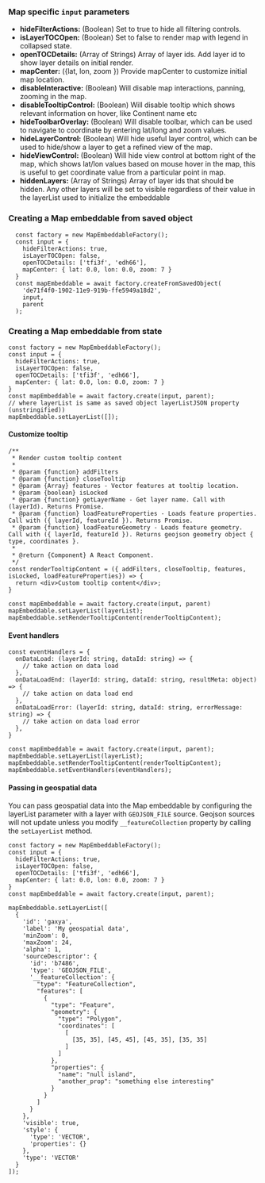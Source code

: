 
### Map specific `input` parameters
- **hideFilterActions:** (Boolean) Set to true to hide all filtering controls.
- **isLayerTOCOpen:** (Boolean) Set to false to render map with legend in collapsed state.
- **openTOCDetails:** (Array of Strings) Array of layer ids. Add layer id to show layer details on initial render.
- **mapCenter:** ({lat, lon, zoom }) Provide mapCenter to customize initial map location.
- **disableInteractive:** (Boolean) Will disable map interactions, panning, zooming in the map.
- **disableTooltipControl:** (Boolean) Will disable tooltip which shows relevant information on hover, like Continent name etc
- **hideToolbarOverlay:** (Boolean) Will disable toolbar, which can be used to navigate to coordinate by entering lat/long and zoom values.
- **hideLayerControl:** (Boolean) Will hide useful layer control, which can be used to hide/show a layer to get a refined view of the map.
- **hideViewControl:** (Boolean) Will hide view control at bottom right of the map, which shows lat/lon values based on mouse hover in the map, this is useful to get coordinate value from a particular point in map.
- **hiddenLayers:** (Array of Strings) Array of layer ids that should be hidden. Any other layers will be set to visible regardless of their value in the layerList used to initialize the embeddable

### Creating a Map embeddable from saved object
```
  const factory = new MapEmbeddableFactory();
  const input = {
    hideFilterActions: true,
    isLayerTOCOpen: false,
    openTOCDetails: ['tfi3f', 'edh66'],
    mapCenter: { lat: 0.0, lon: 0.0, zoom: 7 }
  }
  const mapEmbeddable = await factory.createFromSavedObject(
    'de71f4f0-1902-11e9-919b-ffe5949a18d2',
    input,
    parent
  );
```

### Creating a Map embeddable from state
```
const factory = new MapEmbeddableFactory();
const input = {
  hideFilterActions: true,
  isLayerTOCOpen: false,
  openTOCDetails: ['tfi3f', 'edh66'],
  mapCenter: { lat: 0.0, lon: 0.0, zoom: 7 }
}
const mapEmbeddable = await factory.create(input, parent);
// where layerList is same as saved object layerListJSON property (unstringified))
mapEmbeddable.setLayerList([]);
```

#### Customize tooltip
```
/**
 * Render custom tooltip content
 *
 * @param {function} addFilters
 * @param {function} closeTooltip
 * @param {Array} features - Vector features at tooltip location.
 * @param {boolean} isLocked
 * @param {function} getLayerName - Get layer name. Call with (layerId). Returns Promise.
 * @param {function} loadFeatureProperties - Loads feature properties. Call with ({ layerId, featureId }). Returns Promise.
 * @param {function} loadFeatureGeometry - Loads feature geometry. Call with ({ layerId, featureId }). Returns geojson geometry object { type, coordinates }.
 *
 * @return {Component} A React Component.
 */
const renderTooltipContent = ({ addFilters, closeTooltip, features, isLocked, loadFeatureProperties}) => {
  return <div>Custom tooltip content</div>;
}

const mapEmbeddable = await factory.create(input, parent)
mapEmbeddable.setLayerList(layerList);
mapEmbeddable.setRenderTooltipContent(renderTooltipContent);
```


#### Event handlers
```
const eventHandlers = {
  onDataLoad: (layerId: string, dataId: string) => {
    // take action on data load
  },
  onDataLoadEnd: (layerId: string, dataId: string, resultMeta: object) => {
    // take action on data load end
  },
  onDataLoadError: (layerId: string, dataId: string, errorMessage: string) => {
    // take action on data load error
  },
}

const mapEmbeddable = await factory.create(input, parent);
mapEmbeddable.setLayerList(layerList);
mapEmbeddable.setRenderTooltipContent(renderTooltipContent);
mapEmbeddable.setEventHandlers(eventHandlers);
```


#### Passing in geospatial data
You can pass geospatial data into the Map embeddable by configuring the layerList parameter with a layer with `GEOJSON_FILE` source.
Geojson sources will not update unless you modify `__featureCollection` property by calling the `setLayerList` method.

```
const factory = new MapEmbeddableFactory();
const input = {
  hideFilterActions: true,
  isLayerTOCOpen: false,
  openTOCDetails: ['tfi3f', 'edh66'],
  mapCenter: { lat: 0.0, lon: 0.0, zoom: 7 }
}
const mapEmbeddable = await factory.create(input, parent);

mapEmbeddable.setLayerList([
  {
    'id': 'gaxya',
    'label': 'My geospatial data',
    'minZoom': 0,
    'maxZoom': 24,
    'alpha': 1,
    'sourceDescriptor': {
      'id': 'b7486',
      'type': 'GEOJSON_FILE',
      '__featureCollection': {
        "type": "FeatureCollection",
        "features": [
          {
            "type": "Feature",
            "geometry": {
              "type": "Polygon",
              "coordinates": [
                [
                  [35, 35], [45, 45], [45, 35], [35, 35]
                ]
              ]
            },
            "properties": {
              "name": "null island",
              "another_prop": "something else interesting"
            }
          }
        ]
      }
    },
    'visible': true,
    'style': {
      'type': 'VECTOR',
      'properties': {}
    },
    'type': 'VECTOR'
  }
]);
```
